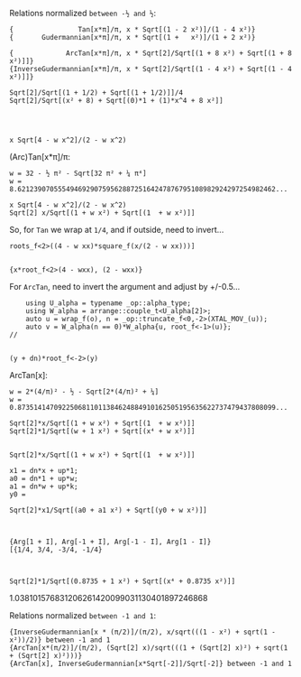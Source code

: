 

Relations normalized `between -½ and ½`:

	{                Tan[x*π]/π, x * Sqrt[(1 - 2 x²)]/(1 - 4 x²)}
	{       Gudermannian[x*π]/π, x * Sqrt[(1 +   x²)]/(1 + 2 x²)}

	{             ArcTan[x*π]/π, x * Sqrt[2]/Sqrt[(1 + 8 x²) + Sqrt[(1 + 8 x²)]]}
	{InverseGudermannian[x*π]/π, x * Sqrt[2]/Sqrt[(1 - 4 x²) + Sqrt[(1 - 4 x²)]]}
	
	Sqrt[2]/Sqrt[(1 + 1/2) + Sqrt[(1 + 1/2)]]/4
	Sqrt[2]/Sqrt[(x² + 8) + Sqrt[(0)*1 + (1)*x^4 + 8 x²]]




	x Sqrt[4 - w x^2]/(2 - w x^2)
	

(Arc)Tan[x*π]/π:

	w = 32 - ½ π² - Sqrt[32 π² + ¼ π⁴]
	w = 8.6212390705554946929075956288725164247876795108982924297254982462...

	x Sqrt[4 - w x^2]/(2 - w x^2)
	Sqrt[2] x/Sqrt[(1 + w x²) + Sqrt[(1  + w x²)]]

So, for `Tan` we wrap at `1/4`, and if outside, need to invert...

	roots_f<2>((4 - w xx)*square_f(x/(2 - w xx)))]


	{x*root_f<2>(4 - wxx), (2 - wxx)}


For `ArcTan`, need to invert the argument and adjust by +/-0.5...

		using U_alpha = typename _op::alpha_type;
		using W_alpha = arrange::couple_t<U_alpha[2]>;
		auto u = wrap_f(o), n = _op::truncate_f<0,-2>(XTAL_MOV_(u));
		auto v = W_alpha(n == 0)*W_alpha{u, root_f<-1>(u)};
	//	


	(y + dn)*root_f<-2>(y)



ArcTan[x]:

	w = 2*(4/π)² - ½ - Sqrt[2*(4/π)² + ¼]
	w = 0.8735141470922506811011384624884910162505195635622737479437808099...

	Sqrt[2]*x/Sqrt[(1 + w x²) + Sqrt[(1  + w x²)]]
	Sqrt[2]*1/Sqrt[(w + 1 x²) + Sqrt[(x⁴ + w x²)]]
	
	
	Sqrt[2]*x/Sqrt[(1 + w x²) + Sqrt[(1  + w x²)]]

	x1 = dn*x + up*1;
	a0 = dn*1 + up*w;
	a1 = dn*w + up*k;
	y0 = 
	
	Sqrt[2]*x1/Sqrt[(a0 + a1 x²) + Sqrt[(y0 + w x²)]]



	{Arg[1 + I], Arg[-1 + I], Arg[-1 - I], Arg[1 - I]}
	[{1/4, 3/4, -3/4, -1/4}



	Sqrt[2]*1/Sqrt[(0.8735 + 1 x²) + Sqrt[(x⁴ + 0.8735 x²)]]



1.038101576831206261420099031130401897246868


Relations normalized `between -1 and 1`:

	{InverseGudermannian[x * (π/2)]/(π/2), x/sqrt(((1 - x²) + sqrt(1 - x²))/2)} between -1 and 1
	{ArcTan[x*(π/2)]/(π/2), (Sqrt[2] x)/sqrt(((1 + (Sqrt[2] x)²) + sqrt(1 + (Sqrt[2] x)²)))}
	{ArcTan[x], InverseGudermannian[x*Sqrt[-2]]/Sqrt[-2]} between -1 and 1

